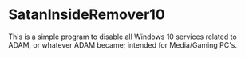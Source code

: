 # SatanInsideRemover10
This is a simple program to disable all Windows 10 services related to ADAM, or whatever ADAM became; intended for Media/Gaming PC's.
